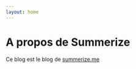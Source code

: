 ```yaml
---
layout: home
---
```

# A propos de Summerize

Ce blog est le blog de [summerize.me](http://summerize.me)
